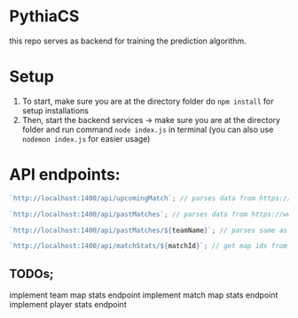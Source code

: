 # PythiaCS

this repo serves as backend for training the prediction algorithm.

# Setup

1. To start, make sure you are at the directory folder do `npm install` for setup installations
2. Then, start the backend services -> make sure you are at the directory folder and run command `node index.js` in terminal (you can also use `nodemon index.js` for easier usage)

# API endpoints:

```js
`http://localhost:1400/api/upcomingMatch`; // parses data from https://www.hltv.org/matches

`http://localhost:1400/api/pastMatches`; // parses data from https://www.hltv.org/results

`http://localhost:1400/api/pastMatches/${teamName}`; // parses same as above but with team name filter

`http://localhost:1400/api/matchStats/${matchId}`; // get map ids from a given match id (in progress).
```

## TODOs;

implement team map stats endpoint
implement match map stats endpoint
implement player stats endpoint
